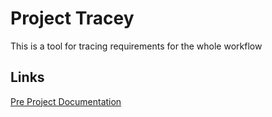 # Project Tracey
This is a tool for tracing requirements for the whole workflow

## Links
[Pre Project Documentation](pre-project-documentation/pre-project-documentation.md)
